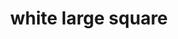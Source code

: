 ---
layout: smileys&emotion
title: white large square
emoji: white_large_square
permalink: ⬜.html
image: assets/img/3moji/white_large_square.png
---